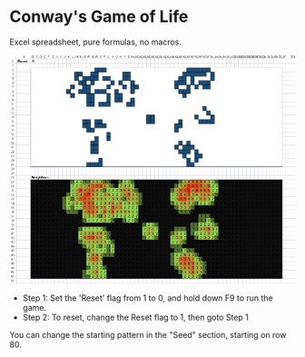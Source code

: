 # Conway's Game of Life

Excel spreadsheet, pure formulas, no macros. 

![Image](conway.png)

* Step 1: Set the 'Reset' flag from 1 to 0, and hold down F9 to run the game. 
* Step 2: To reset, change the Reset flag to 1, then goto Step 1 

You can change the starting pattern in the "Seed" section, starting on row 80. 
